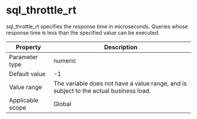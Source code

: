 sql_throttle_rt
====================================
<!-- # docslug#/oceanbase-database/oceanbase-database/V4.0.0/sql_throttle_rt-1-2-3 -->
sql_throttle_rt specifies the response time in microseconds. Queries whose response time is less than the specified value can be executed.


| **Property** | **Description** |
|--------|-----------------|
| Parameter type | numeric |
| Default value | -1 |
| Value range | The variable does not have a value range, and is subject to the actual business load. |
| Applicable scope | Global |



